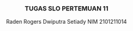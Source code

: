 <div align="center">

  <h3 align="center">TUGAS SLO PERTEMUAN 11</h3>

  <p align="center">
    Raden Rogers Dwiputra Setiady NIM 2101211014
  </p>
</div>